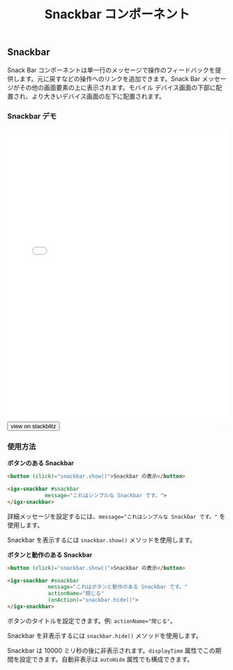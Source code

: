 ﻿---
title: Snackbar コンポーネント
_description: Ignite UI for Angular Snackbar を使用すると、単一行メッセージをモバイルおよびデスクトップ アプリケーションに含みます。
_keywords: Ignite UI for Angular, UI コントロール, Angular ウィジェット, web ウィジェット, UI ウィジェット, Angular, ネイティブ Angular コンポーネント スィート, ネイティブ Angular コントロール, ネイティブ Angular コンポーネント ライブラリ, Angular Snackbar コンポーネント, Angular Snackbar コントロール
_language: ja
---

## Snackbar

<p class="highlight">Snack Bar コンポーネントは単一行のメッセージで操作のフィードバックを提供します。元に戻すなどの操作へのリンクを追加できます。Snack Bar メッセージがその他の画面要素の上に表示されます。モバイル デバイス画面の下部に配置され、より大きいデバイス画面の左下に配置されます。</p>
<div class="divider"></div>

### Snackbar デモ

<div class="sample-container loading" style="height: 672px">
    <iframe id="snackbar-sample-iframe" frameborder="0" seamless width="100%" height="100%" src="{environment:demosBaseUrl}/snackbar" onload="onSampleIframeContentLoaded(this);"></iframe>
</div>
<div>
    <button data-localize="stackblitz" class="stackblitz-btn" data-iframe-id="snackbar-sample-iframe" data-demos-base-url="{environment:demosBaseUrl}">view on stackblitz</button>
</div>
<div class="divider--half"></div>

### 使用方法

**ボタンのある Snackbar**

```html
<button (click)="snackbar.show()">Snackbar の表示</button>

<igx-snackbar #snackbar
            message="これはシンプルな Snackbar です。">
</igx-snackbar>
```

詳細メッセージを設定するには、`message="これはシンプルな Snackbar です。"` を使用します。

Snackbar を表示するには `snackbar.show()` メソッドを使用します。

**ボタンと動作のある Snackbar**

```html
<button (click)="snackbar.show()">Snackbar の表示</button>

<igx-snackbar #snackbar
             message="これはボタンと動作のある Snackbar です。"
             actionName="閉じる"
             (onAction)="snackbar.hide()">
</igx-snackbar>
```

ボタンのタイトルを設定できます。例: `actionName="閉じる"`。

Snackbar を非表示するには `snackbar.hide()` メソッドを使用します。

Snackbar は 10000 ミリ秒の後に非表示されます。`displayTime` 属性でこの期間を設定できます。自動非表示は `autoHide` 属性でも構成できます。

<div class="divider--half"></div>
